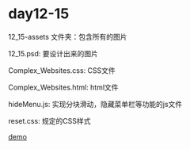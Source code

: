 # day12-15
12_15-assets 文件夹：包含所有的图片

12_15.psd: 要设计出来的图片

Complex_Websites.css: CSS文件

Complex_Websites.html: html文件

hideMenu.js: 实现分块滑动，隐藏菜单栏等功能的js文件

reset.css: 规定的CSS样式

[demo](https://lugezuishuai.github.io/day12-15/Complex_Website.html)

